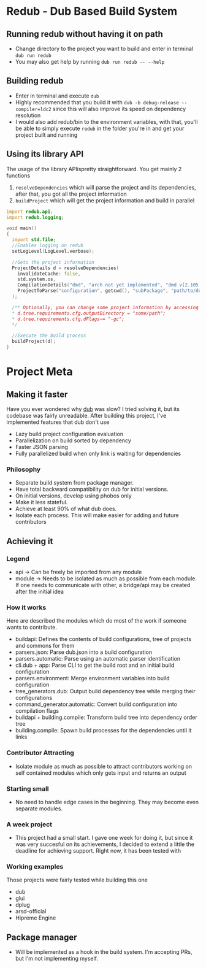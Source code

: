 # Redub - Dub Based Build System


## Running redub without having it on path
- Change directory to the project you want to build and enter in terminal `dub run redub`
- You may also get help by running `dub run redub -- --help`

## Building redub
- Enter in terminal and execute `dub`
- Highly recommended that you build it with `dub -b debug-release --compiler=ldc2` since this will also improve its speed on dependency resolution
- I would also add redub/bin to the environment variables, with that, you'll be able to simply execute `redub` in the folder you're in and get your project built and running

## Using its library API

The usage of the library APIispretty straightforward. You get mainly 2 functions
1. `resolveDependencies` which will parse the project and its dependencies, after that, you got all the project information
2. `buildProject` which will get the project information and build in parallel

```d
import redub.api;
import redub.logging;

void main()
{
  import std.file;
  //Enables logging on redub
  setLogLevel(LogLevel.verbose);

  //Gets the project information
  ProjectDetails d = resolveDependencies(
    invalidateCache: false,
    std.system.os,
    CompilationDetails("dmd", "arch not yet implemented", "dmd v[2.105.0]"),
    ProjectToParse("configuration", getcwd(), "subPackage", "path/to/dub/recipe.json (optional)")
  );

  /** Optionally, you can change some project information by accessing the details.tree (a ProjectNode), from there, you can freely modify the BuildRequirements of the project
  * d.tree.requirements.cfg.outputDirectory = "some/path";
  * d.tree.requirements.cfg.dFlags~= "-gc";
  */

  //Execute the build process
  buildProject(d);
}
```



# Project Meta


## Making it faster
Have you ever wondered why [dub](https://github.com/dlang/dub) was slow? I tried solving it, but its codebase was fairly unreadable. After building this project, I've implemented features that dub don't use

- Lazy build project configuration evaluation
- Parallelization on build sorted by dependency
- Faster JSON parsing
- Fully parallelized build when only link is waiting for dependencies

### Philosophy

- Separate build system from package manager.
- Have total backward compatibility on dub for initial versions.
- On initial versions, develop using phobos only
- Make it less stateful. 
- Achieve at least 90% of what dub does.
- Isolate each process. This will make easier for adding and future contributors

## Achieving it

### Legend
- api -> Can be freely be imported from any module
- module -> Needs to be isolated as much as possible from each module. If one needs to communicate with other, a bridge/api may be created after the initial idea

### How it works
Here are described the modules which do most of the work if someone wants to contribute.

- buildapi: Defines the contents of build configurations, tree of projects and commons for them
- parsers.json: Parse dub.json into a build configuration
- parsers.automatic: Parse using an automatic parser identification
- cli.dub + app: Parse CLI to get the build root and an initial build configuration
- parsers.environment: Merge environment variables into build configuration
- tree_generators.dub: Output build dependency tree while merging their configurations
- command_generator.automatic: Convert build configuration into compilation flags
- buildapi + building.compile: Transform build tree into dependency order tree
- building.compile: Spawn build processes for the dependencies until it links


### Contributor Attracting
- Isolate module as much as possible to attract contributors working on self contained modules which only gets input and returns an output

### Starting small
- No need to handle edge cases in the beginning. They may become even separate modules.

### A week project
- This project had a small start. I gave one week for doing it, but since it was very succesful on its
achievements, I decided to extend a little the deadline for achieving support.
Right now, it has been tested with

### Working examples
Those projects were fairly tested while building this one
- dub 
- glui
- dplug
- arsd-official
- Hipreme Engine

## Package manager
- Will be implemented as a hook in the build system. I'm accepting PRs, but I'm not implementing myself.
